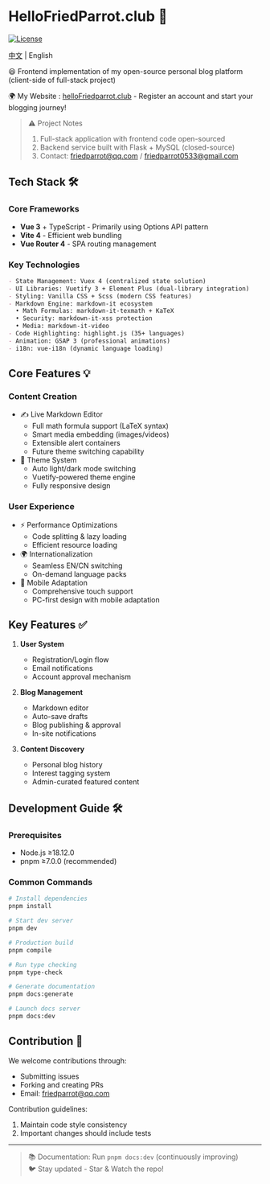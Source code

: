 # HelloFriedParrot.club 🦜

[![License](https://img.shields.io/badge/License-Apache2.0-blue.svg)](https://opensource.org/licenses/Apache-2.0)

[中文](readme_zh.md) | English

😆 Frontend implementation of my open-source personal blog platform (client-side of full-stack project)

🌍 My Website : [helloFriedparrot.club](https://helloFriedparrot.club) - Register an account and start your blogging journey!

> ⚠️ Project Notes  
> 1. Full-stack application with frontend code open-sourced  
> 2. Backend service built with Flask + MySQL (closed-source)  
> 3. Contact: friedparrot@qq.com / friedparrot0533@gmail.com  

## Tech Stack 🛠

### Core Frameworks
- **Vue 3** + TypeScript - Primarily using Options API pattern
- **Vite 4** - Efficient web bundling 
- **Vue Router 4** - SPA routing management

### Key Technologies
```markdown
- State Management: Vuex 4 (centralized state solution)
- UI Libraries: Vuetify 3 + Element Plus (dual-library integration)
- Styling: Vanilla CSS + Scss (modern CSS features)
- Markdown Engine: markdown-it ecosystem
  • Math Formulas: markdown-it-texmath + KaTeX
  • Security: markdown-it-xss protection
  • Media: markdown-it-video
- Code Highlighting: highlight.js (35+ languages)
- Animation: GSAP 3 (professional animations)
- i18n: vue-i18n (dynamic language loading)
```

## Core Features 💡

### Content Creation
- ✍️ Live Markdown Editor
  - Full math formula support (LaTeX syntax)
  - Smart media embedding (images/videos)
  - Extensible alert containers
  - Future theme switching capability
- 🎨 Theme System
  - Auto light/dark mode switching
  - Vuetify-powered theme engine
  - Fully responsive design

### User Experience
- ⚡ Performance Optimizations
  - Code splitting & lazy loading
  - Efficient resource loading
- 🌍 Internationalization
  - Seamless EN/CN switching
  - On-demand language packs
- 📱 Mobile Adaptation
  - Comprehensive touch support
  - PC-first design with mobile adaptation

## Key Features ✅

1. **User System**
   - Registration/Login flow
   - Email notifications
   - Account approval mechanism

2. **Blog Management**
   - Markdown editor
   - Auto-save drafts
   - Blog publishing & approval
   - In-site notifications

3. **Content Discovery**
   - Personal blog history
   - Interest tagging system
   - Admin-curated featured content

## Development Guide 🛠️

### Prerequisites
- Node.js ≥18.12.0
- pnpm ≥7.0.0 (recommended)

### Common Commands
```bash
# Install dependencies
pnpm install

# Start dev server
pnpm dev

# Production build
pnpm compile

# Run type checking
pnpm type-check

# Generate documentation
pnpm docs:generate

# Launch docs server
pnpm docs:dev
```

## Contribution 🤝

We welcome contributions through:
- Submitting issues
- Forking and creating PRs
- Email: friedparrot@qq.com

Contribution guidelines:
1. Maintain code style consistency
2. Important changes should include tests

---

> 📚 Documentation: Run `pnpm docs:dev` (continuously improving)  
> 🐦 Stay updated - Star & Watch the repo!
